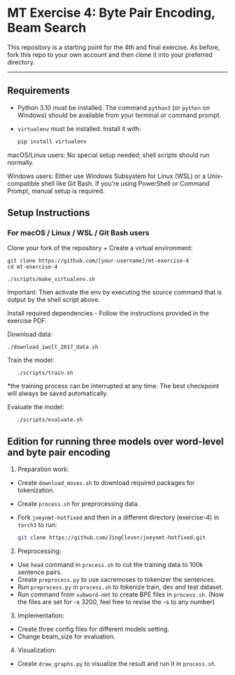 # MT Exercise 4: Byte Pair Encoding, Beam Search

This repository is a starting point for the 4th and final exercise. As before, fork this repo to your own account and then clone it into your preferred directory.

---

## Requirements

- Python 3.10 must be installed. The command `python3` (or `python` on Windows) should be available from your terminal or command prompt.
- `virtualenv` must be installed. Install it with:

  ```bash
  pip install virtualenv

macOS/Linux users: No special setup needed; shell scripts should run normally.

Windows users: Either use Windows Subsystem for Linux (WSL) or a Unix-compatible shell like Git Bash.
If you're using PowerShell or Command Prompt, manual setup is required.

## Setup Instructions

### For macOS / Linux / WSL / Git Bash users

Clone your fork of the repository + Create a virtual environment:
   ```
   git clone https://github.com/[your-username]/mt-exercise-4
   cd mt-exercise-4 

   ```
    ./scripts/make_virtualenv.sh

Important: Then activate the env by executing the source command that is output by the shell script above.


Install required dependencies - Follow the instructions provided in the exercise PDF.

Download data:

    ./download_iwslt_2017_data.sh


Train the model:

       ./scripts/train.sh

*the training process can be interrupted at any time. The best checkpoint will always be saved automatically.

Evaluate the model:

       ./scripts/evaluate.sh

## Edition for running three models over word-level and byte pair encoding
1) Preparation work:

- Create `download_moses.sh` to download required packages for tokenization.
- Create `process.sh` for preprocessing data.
- Fork `joeynmt-hotfixed` and then in a different directory (exercise-4) in `torch3` to run:

  ```bash
  git clone https://github.com/JingClever/joeynmt-hotfixed.git

  ```

2) Preprocessing:
   
- Use `head` command in `process.sh` to cut the training data to 100k sentence pairs.
- Create `preprocess.py` to use sacremoses to tokenizer the sentences.
- Run `preprocess.py` in `process.sh` to tokenize train, dev and test dataset.
- Run command from `subword-nmt` to create BPE files in `process.sh`. (Now the files are set for -s 3200, feel free to revise the -s to any number)
   
3) Implementation:

- Create three config files for different models setting.
- Change beam_size for evaluation.
   
4) Visualization:
   
- Create `draw_graphs.py` to visualize the result and run it in `process.sh`.
       


